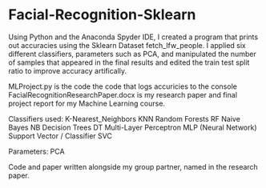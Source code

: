 # Facial-Recognition-Sklearn
Using Python and the Anaconda Spyder IDE, I created a program that prints out accuracies using the Sklearn Dataset fetch_lfw_people. I applied six different classifiers, parameters such as PCA, and manipulated the number of samples that appeared in the final results and edited the train test split ratio to improve accuracy artifically. 

MLProject.py is the code the code that logs accuricies to the console
FacialRecognitionResearchPaper.docx is my research paper and final project report for my Machine Learning course.

Classifiers used:
K-Nearest_Neighbors KNN
Random Forests RF
Naive Bayes NB
Decision Trees DT
Multi-Layer Perceptron MLP (Neural Network)
Support Vector / Classifier SVC

Parameters:
PCA

Code and paper written alongside my group partner, named in the research paper. 
